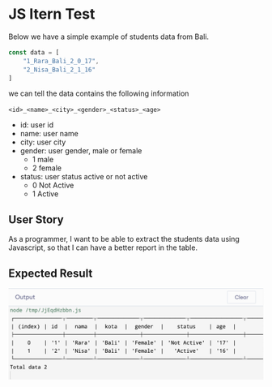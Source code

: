 # JS Itern Test

Below we have a simple example of students data from Bali.

```javascript
const data = [
    "1_Rara_Bali_2_0_17",
    "2_Nisa_Bali_2_1_16"
]
```

we can tell the data contains the following information

`<id>_<name>_<city>_<gender>_<status>_<age>`

- id: user id
- name: user name
- city: user city
- gender: user gender, male or female
  - 1 male
  - 2 female
- status: user status active or not active
  - 0 Not Active
  - 1 Active

## User Story
As a programmer, I want to be able to extract the students data using Javascript, so that I can have a better report in the table. 

## Expected Result

![Result](./result.png)
